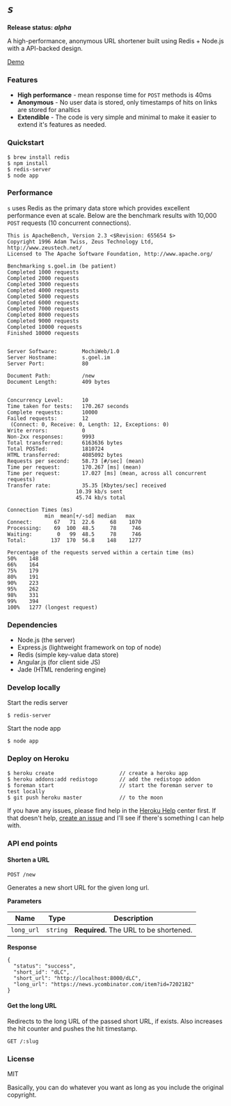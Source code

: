 *`s`*
=

**Release status: *alpha***

A high-performance, anonymous URL shortener built using Redis + Node.js with a API-backed design.

[Demo](http://s.goel.im)

### Features

- **High performance** - mean response time for `POST` methods is 40ms
- **Anonymous** - No user data is stored, only timestamps of hits on links are stored for analtics
- **Extendible** - The code is very simple and minimal to make it easier to extend it's features as needed.

### Quickstart
    $ brew install redis
    $ npm install
    $ redis-server
    $ node app

### Performance

`s` uses Redis as the primary data store which provides excellent performance even at scale. Below are the benchmark results with 10,000 `POST` requests (10 concurrent connections).

    This is ApacheBench, Version 2.3 <$Revision: 655654 $>
    Copyright 1996 Adam Twiss, Zeus Technology Ltd, http://www.zeustech.net/
    Licensed to The Apache Software Foundation, http://www.apache.org/

    Benchmarking s.goel.im (be patient)
    Completed 1000 requests
    Completed 2000 requests
    Completed 3000 requests
    Completed 4000 requests
    Completed 5000 requests
    Completed 6000 requests
    Completed 7000 requests
    Completed 8000 requests
    Completed 9000 requests
    Completed 10000 requests
    Finished 10000 requests


    Server Software:        MochiWeb/1.0
    Server Hostname:        s.goel.im
    Server Port:            80

    Document Path:          /new
    Document Length:        409 bytes


    Concurrency Level:      10
    Time taken for tests:   170.267 seconds
    Complete requests:      10000
    Failed requests:        12
     (Connect: 0, Receive: 0, Length: 12, Exceptions: 0)
    Write errors:           0
    Non-2xx responses:      9993
    Total transferred:      6163636 bytes
    Total POSTed:           1810724
    HTML transferred:       4085092 bytes
    Requests per second:    58.73 [#/sec] (mean)
    Time per request:       170.267 [ms] (mean)
    Time per request:       17.027 [ms] (mean, across all concurrent requests)
    Transfer rate:          35.35 [Kbytes/sec] received
                          10.39 kb/s sent
                          45.74 kb/s total

    Connection Times (ms)
                min  mean[+/-sd] median   max
    Connect:       67   71  22.6     68    1070
    Processing:    69  100  48.5     78     746
    Waiting:        0   99  48.5     78     746
    Total:        137  170  56.8    148    1277

    Percentage of the requests served within a certain time (ms)
    50%    148
    66%    164
    75%    179
    80%    191
    90%    223
    95%    262
    98%    331
    99%    394
    100%   1277 (longest request)

### Dependencies

- Node.js (the server)
- Express.js (lightweight framework on top of node)
- Redis (simple key-value data store)
- Angular.js (for client side JS)
- Jade (HTML rendering engine)

### Develop locally

Start the redis server

    $ redis-server

Start the node app

    $ node app

### Deploy on Heroku

    $ heroku create                     // create a heroku app
    $ heroku addons:add redistogo       // add the redistogo addon
    $ foreman start                     // start the foreman server to test locally
    $ git push heroku master            // to the moon

If you have any issues, please find help in the [Heroku Help](https://devcenter.heroku.com/) center first. If that doesn't help, [create an issue](https://github.com/karan/s/issues) and I'll see if there's something I can help with.

### API end points

#### Shorten a URL

`POST /new`

Generates a new short URL for the given long url.

**Parameters**

| Name | Type | Description |
| ---- | ---- | ----------- |
| `long_url` | `string` | **Required.** The URL to be shortened.

**Response**

    {
      "status": "success",
      "short_id": "dLC",
      "short_url": "http://localhost:8000/dLC",
      "long_url": "https://news.ycombinator.com/item?id=7202182"
    }

#### Get the long URL

Redirects to the long URL of the passed short URL, if exists. Also increases the hit counter and pushes the hit timestamp.

`GET /:slug`

### License

MIT

Basically, you can do whatever you want as long as you include the original copyright.